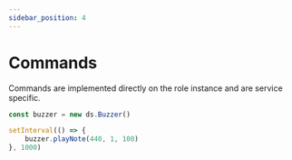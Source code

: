 ```yaml
---
sidebar_position: 4
---
```


# Commands

Commands are implemented directly on the role instance and are service specific.

```ts edit
const buzzer = new ds.Buzzer()

setInterval(() => {
    buzzer.playNote(440, 1, 100)
}, 1000)
```
